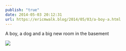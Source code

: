 ```yaml
---
publish: "true"
date: 2014-05-03 20:12:31
url: https://ericmwalk.blog/2014/05/03/a-boy-a.html
---
```


A boy, a dog and a big new room in the basement

![](https://ericmwalk.blog/uploads/2022/39170b5957.jpg)